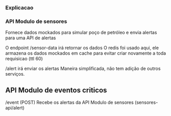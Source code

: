 <h3>Explicacao</h3>

<h3>API Modulo de sensores</h3>
Fornece dados mockados para simular poço de petróleo e envia alertas 
para uma API de alertas

O endpoint 
/sensor-data irá retornar os dados
O redis foi usado aqui, ele armazena os dados mockados em cache para evitar criar novamente a toda requisicao (ttl 60)

/alert irá enviar os alertas 
Maneira simplificada, não tem adição de outros serviços.

<h2>API Modulo de eventos criticos</h2>
/event (POST)
Recebe os alertas da API Modulo de sensores (sensores-api/alert)

